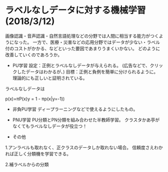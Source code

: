 # ラベルなしデータに対する機械学習(2018/3/12)
画像認識・音声認識・自然言語処理などの分野では人間に相当する能力がつくようになった。
一方で、医療・災害などの応用分野ではデータが少ない・ラベル付のコストがかかる、などといった要因であまりうまくいかない。
どのように改善していくのであろうか。

- PU学習
設定：正例とラベルなしデータが与えられる。  (広告などで、クリックしたデータはわかるが、)
目標：正例と負例を簡単に分けられるように。  
理論的にも正しいと証明されている。

ラベルなしデータは

p(x)=πP(x)y = 1 - πp(x|y=-1))


- 非負PU学習
ディープラーニングなどで使えるようにしたもの。


- PNU学習
PU分類とPN分類を組み合わせた半教師学習。
クラスタかあ亭がなくてもラベルなしデータが役立つ！

- その他

1.アンラベルも取れなく、正クラスのデータしか取れない場合。
信頼度さえわかれば正しく分類機を学習できる。

2.補ラベルからの分類